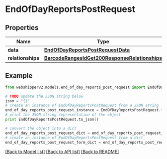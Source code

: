 # EndOfDayReportsPostRequest


## Properties
Name | Type | Description | Notes
------------ | ------------- | ------------- | -------------
**data** | [**EndOfDayReportsPostRequestData**](EndOfDayReportsPostRequestData.md) |  | [optional] 
**relationships** | [**BarcodeRangesIdGet200ResponseRelationships**](BarcodeRangesIdGet200ResponseRelationships.md) |  | [optional] 

## Example

```python
from webshipperv2.models.end_of_day_reports_post_request import EndOfDayReportsPostRequest

# TODO update the JSON string below
json = "{}"
# create an instance of EndOfDayReportsPostRequest from a JSON string
end_of_day_reports_post_request_instance = EndOfDayReportsPostRequest.from_json(json)
# print the JSON string representation of the object
print EndOfDayReportsPostRequest.to_json()

# convert the object into a dict
end_of_day_reports_post_request_dict = end_of_day_reports_post_request_instance.to_dict()
# create an instance of EndOfDayReportsPostRequest from a dict
end_of_day_reports_post_request_form_dict = end_of_day_reports_post_request.from_dict(end_of_day_reports_post_request_dict)
```
[[Back to Model list]](../README.md#documentation-for-models) [[Back to API list]](../README.md#documentation-for-api-endpoints) [[Back to README]](../README.md)


